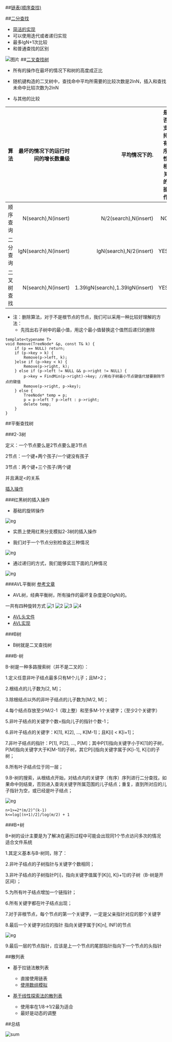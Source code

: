 ##[链表(顺序查找)](template_linklistst.h)

##[二分查找](template_binarysearchst.h)
- [简洁的实现](binary_search.cpp)
- 可以使用迭代或者递归实现
- 最多lgN+1次比较
- 和普通查找的区别

![图片](http://ww4.sinaimg.cn/mw690/6941baebjw1elxv7p279wj20gl05tdgc.jpg)
##[二叉查找树](template_bitreesearchst.h)


-  所有的操作在最坏的情况下和树的高度成正比
-  随机键构造的二叉树中，查找命中平均所需要的比较次数是2lnN，插入和查找未命中比较次数为2lnN

- 与其他的比较


| 算法 | 最坏的情况下的运行时间的增长数量级 | 平均情况下的.|是否支持有序性相关的操作|
| --------: | -------: | -------: | --------: |
|顺序查询| N(search),N(insert)|N/2(search),N(insert)|NO|
|二分查询|lgN(search),N(insert)|lgN(search),N/2(insert)|YES|
|二叉树查找| N(search),N(insert)|1.39lgN(search),1.39lgN(insert)|YES|


- 注：删除算法，对于不是根节点的节点，我们可以采用一种比较好理解的方法：
  - 先找出右子树中的最小值，用这个最小值替换这个值然后递归的删除


```
template<typename T>
void Remove(TreeNode* &p, const T& k) {
    if (p == NULL) return;
    if (p->key > k) {
        Remove(p->left, k);
    }else if (p->key < k) {
        Remove(p->right, k);
    } else if (p->left != NULL && p->right != NULL) {
        p->key = FindMin(p->right)->key; //用右子树最小节点键值代替要删除节点的键值
        Remove(p->right, p->key);
    } else {
        TreeNode* temp = p;
        p = p->left ? p->left : p->right;
        delete temp; 
    }
}
```



##平衡查找树

###2-3树

定义：一个节点要么是2节点要么是3节点

2节点：一个键+两个孩子/一个键没有孩子

3节点：两个键+三个孩子/两个键

并且满足<的关系

[插入操作](http://algs4.cs.princeton.edu/33balanced/)

###红黑树的插入操作

- 基础的旋转操作

![eg](RB0.PNG)

- 实质上使用红黑分支模拟2-3树的插入操作

- 我们对于一个节点分别检查这三种情况

![eg](RB1.PNG)

- 通过递归的方式，我们能够实现下面的几种情况

![eg](RB2.PNG)

###AVL平衡树
[参考文章](http://www.cnblogs.com/vincently/p/4225976.html)

- AVL树，经典平衡树，所有操作的最坏复杂度是O(lgN)的。

一共有四种旋转方式
![1](http://images.cnitblog.com/i/497634/201403/281626153129361.jpg)
![2](http://images.cnitblog.com/i/497634/201403/281626410316969.jpg)
![3](http://images.cnitblog.com/i/497634/201403/281627088127150.jpg)
![4](http://images.cnitblog.com/i/497634/201403/281628118447060.jpg)

- [AVL头文件](avl_tree.h)
- [AVL实现](avl_tree.cpp)


###B树

- B树就是二叉查找树


###B-树


B-树是一种多路搜索树（并不是二叉的）：

1.定义任意非叶子结点最多只有M个儿子；且M>2；

2.根结点的儿子数为[2, M]；

3.除根结点以外的非叶子结点的儿子数为[M/2, M]；

4.每个结点存放至少M/2-1（取上整）和至多M-1个关键字；（至少2个关键字）

5.非叶子结点的关键字个数=指向儿子的指针个数-1；

6.非叶子结点的关键字：K[1], K[2], …, K[M-1]；且K[i] < K[i+1]；

7.非叶子结点的指针：P[1], P[2], …, P[M]；其中P[1]指向关键字小于K[1]的子树，P[M]指向关键字大于K[M-1]的子树，其它P[i]指向关键字属于(K[i-1], K[i])的子树；

8.所有叶子结点位于同一层；
		
9.B-树的搜索，从根结点开始，对结点内的关键字（有序）序列进行二分查找，如果命中则结束，否则进入查询关键字所属范围的儿子结点；重复，直到所对应的儿子指针为空，或已经是叶子结点；
		

![eg](http://p.blog.csdn.net/images/p_blog_csdn_net/manesking/4.JPG)


```
n+1>=2*(m/2)^(k-1)
k<=log[(n+1)/2]/log(m/2) + 1
```

###B+树


B+树的设计主要是为了解决在遍历过程中可能会出现同1个节点访问多次的情况
适合文件系统

1.其定义基本与B-树同，除了：
	
2.非叶子结点的子树指针与关键字个数相同；
	
3.非叶子结点的子树指针P[i]，指向关键字值属于[K[i], K[i+1])的子树（B-树是开区间）；
	
5.为所有叶子结点增加一个链指针；
	
6.所有关键字都在叶子结点出现；

7.对于非根节点，每个节点的第一个关键字，一定是父亲指针对应的那个关键字

8.最后一个关键字对应的指针 指向关键字属于[K[n], INF)的节点

![eg](http://images.cnblogs.com/cnblogs_com/syxchina/201110/20111001231859983.png)

9.最后一层的节点指针，应该是上一个节点的尾部指针指向下一个节点的头指针

##散列表

- 基于拉链法散列表
  - 直接使用链表
  - [使用数组模拟](hash_tabel_linklist.cpp)


- [基于线性探索法的散列表](hash_table_liner.cpp)
  - 使用率在1/8->1/2最为适合
  - 最好是动态的调整


##总结

![sum](SUM.PNG)



	